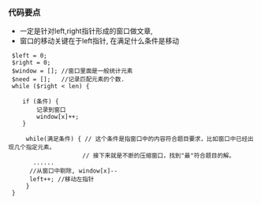 ### 代码要点
- 一定是针对left,right指针形成的窗口做文章,
- 窗口的移动关键在于left指针, 在满足什么条件是移动

```
 $left = 0;
 $right = 0;
 $window = []; //窗口里面是一般统计元素
 $need = [];   //记录匹配元素的个数.
 while ($right < len) {
 
    if (条件) {
        记录到窗口
        window[x]++;
    }
 
     while(满足条件) { // 这个条件是指窗口中的内容符合题目要求，比如窗口中已经出现几个指定元素。   
                     // 接下来就是不断的压缩窗口，找到"最"符合题目的解。
       ......
      //从窗口中剔除, window[x]--
      left++; //移动左指针
     }
 }

```